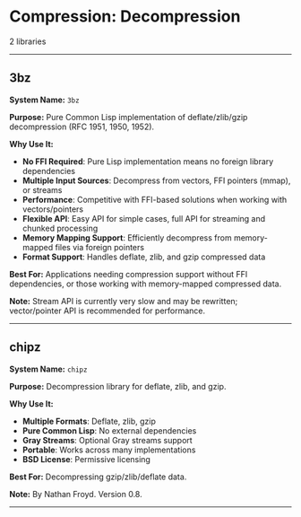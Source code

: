 # Compression: Decompression

2 libraries

---

## 3bz

**System Name:** `3bz`

**Purpose:** Pure Common Lisp implementation of deflate/zlib/gzip decompression (RFC 1951, 1950, 1952).

**Why Use It:**
- **No FFI Required**: Pure Lisp implementation means no foreign library dependencies
- **Multiple Input Sources**: Decompress from vectors, FFI pointers (mmap), or streams
- **Performance**: Competitive with FFI-based solutions when working with vectors/pointers
- **Flexible API**: Easy API for simple cases, full API for streaming and chunked processing
- **Memory Mapping Support**: Efficiently decompress from memory-mapped files via foreign pointers
- **Format Support**: Handles deflate, zlib, and gzip compressed data

**Best For:** Applications needing compression support without FFI dependencies, or those working with memory-mapped compressed data.

**Note:** Stream API is currently very slow and may be rewritten; vector/pointer API is recommended for performance.

---


## chipz

**System Name:** `chipz`

**Purpose:** Decompression library for deflate, zlib, and gzip.

**Why Use It:**
- **Multiple Formats**: Deflate, zlib, gzip
- **Pure Common Lisp**: No external dependencies
- **Gray Streams**: Optional Gray streams support
- **Portable**: Works across many implementations
- **BSD License**: Permissive licensing

**Best For:** Decompressing gzip/zlib/deflate data.

**Note:** By Nathan Froyd. Version 0.8.

---



